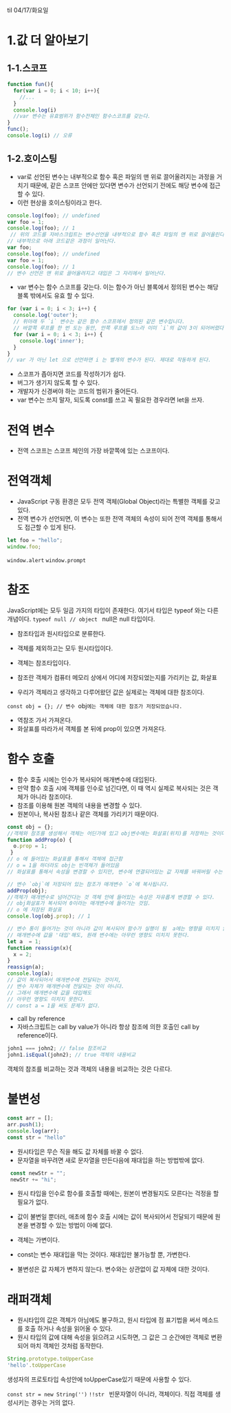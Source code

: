 til 04/17/화요일 

# 1.값 더 알아보기

 ## 1-1.스코프 

```js
function fun(){
  for(var i = 0; i < 10; i++){
    //...
  }
  console.log(i)
  //var 변수는 유효범위가 함수전체인 함수스코프를 갖는다.  
}
func();
console.log(i) // 오류
```
## 1-2.호이스팅
+ var로 선언된 변수는 내부적으로 함수 혹은 파일의 맨 위로 끌어올려지는 과정을 거치기 때문에, 같은 스코프 안에만 있다면 변수가 선언되기 전에도 해당 변수에 접근할 수 있다. 
+ 이런 현상을 호이스팅이라고 한다. 

```js
console.log(foo); // undefined
var foo = 1;
console.log(foo); // 1
 // 위의 코드를 자바스크립트는 변수선언을 내부적으로 함수 혹은 파일의 맨 위로 끌어올린다. 
// 내부적으로 아래 코드같은 과정이 일어난다. 
var foo;
console.log(foo); // undefined
var foo = 1;
console.log(foo); // 1
// 변수 선언은 맨 위로 끌어올려지고 대입은 그 자리에서 일어난다. 
```
+ var 변수는 함수 스코프를 갖는다. 이는 함수가 아닌 블록에서 정의된 변수는 해당 블록 밖에서도 유효 할 수 있다. 
```js
for (var i = 0; i < 3; i++) {
  console.log('outer');
  // 위아래 두 `i` 변수는 같은 함수 스코프에서 정의된 같은 변수입니다.
  // 바깥쪽 루프를 한 번 도는 동안, 안쪽 루프를 도느라 이미 `i`의 값이 3이 되어버렸다. 
  for (var i = 0; i < 3; i++) {
    console.log('inner');
  }
}
// var 가 아닌 let 으로 선언하면 i 는 별개의 변수가 된다. 제대로 작동하게 된다. 
```
+ 스코프가 좁아지면 코드를 작성하기가 쉽다. 
+ 버그가 생기지 않도록 할 수 있다. 
+ 개발자가 신경써야 하는 코드의 범위가 줄어든다.
+ var 변수는 쓰지 말자, 되도록 const를 쓰고 꼭 필요한 경우라면 let을 쓰자. 

# 전역 변수 
+ 전역 스코프는 스코프 체인의 가장 바깥쪽에 있는 스코프이다. 

# 전역객체 
+ JavaScript 구동 환경은 모두 전역 객체(Global Object)라는 특별한 객체를 갖고 있다. 
+ 전역 변수가 선언되면, 이 변수는 또한 전역 객체의 속성이 되어 전역 객체를 통해서도 접근할 수 있게 된다. 

```js
let foo = "hello";
window.foo;
```
`window.alert`
`window.prompt`

# 참조 
JavaScript에는 모두 일곱 가지의 타입이 존재한다. 
여기서 타입은 typeof 와는 다른 개념이다.
`typeof null // object `
null은  null 타입이다. 

+ 참조타입과 원시타입으로 분류한다. 
+ 객체를 제외하고는 모두 원시타입이다. 
+ 객체는 참조타입이다. 
+ 참조란 객체가 컴퓨터 메모리 상에서 어디에 저장되었는지를 가리키는 값, 화살표 

+ 우리가 객체라고 생각하고 다루어왔던 값은 실제로는 객체에 대한 참조이다.

`const obj = {}; // 변수 `obj`에는 객체에 대한 참조가 저장되었습니다.`

+ 역참조 가서 가져온다. 
+ 화살표를 따라가서 객체를 본 뒤에 prop이 있으면 가져온다. 

# 함수 호출 
+ 함수 호출 시에는 인수가 복사되어 매개변수에 대입된다. 
+ 만약 함수 호출 시에 객체를 인수로 넘긴다면, 이 때 역시 실제로 복사되는 것은 객체가 아니라 참조이다. 
+ 참조를 이용해 원본 객체의 내용을 변경할 수 있다. 
+ 원본이나, 복사된 참조나 같은 객체를 가리키기 때문이다. 

```js
const obj = {};
//객체와 참조를 생성해서 객체는 어딘가에 있고 obj변수에는 화살표(위치)를 저장하는 것이다. 
function addProp(o) {
  o.prop = 1;
 }
// o 에 들어있는 화살표를 통해서 객체에 접근함 
// o = 1을 하더라도 obj는 빈객체가 들어있음 
// 화살표를 통해서 속성을 변경할 수 있지만, 변수에 연결되어있는 값 자체를 바꿔버릴 수는 없다. 

// 변수 `obj`에 저장되어 있는 참조가 매개변수 `o`에 복사됩니다.
addProp(obj);
//객체가 매개변수로 넘어간다는 것 객체 안에 들어있는 속성은 자유롭게 변경할 수 있다. 
// obj화살표가 복사되어 0이라는 매개변수에 들어가는 것임.
// o 에 저장된 화살표 
console.log(obj.prop); // 1

// 변수 통이 들어가는 것이 아니라 값이 복사되어 함수가 실행이 됨  a에는 영향을 미치지 않음 
// 매개변수에 값을 '대입'해도, 원래 변수에는 아무런 영향도 미치지 못한다. 
let a  = 1;
function reassign(x){
  x = 2;
}
reassign(a);
console.log(a);
// 값이 복사되어서 매개변수에 전달되는 것이지,
// 변수 자체가 매개변수에 전달되는 것이 아니다. 
// 그래서 매개변수에 값을 대입해도 
// 아무런 영향도 미치지 못한다. 
// const a = 1을 써도 문제가 없다. 

```
+ call by reference 
+ 자바스크립트는 call by value가 아니라 항상 참조에 의한 호출인 call by reference이다. 

```js
john1 === john2; // false 참조비교
john1.isEqual(john2); // true 객체의 내용비교 
```
객체의 참조를 비교하는 것과 객체의 내용을 비교하는 것은 다르다.

# 불변성 

```js
const arr = [];
arr.push(1);
console.log(arr);
const str = "hello" 
```
+ 원시타입은 무슨 직을 해도 값 자체를 바꿀 수 없다.
+ 문자열을 바꾸려면 새로 문자열을 만든다음에 재대입을 하는 방법밖에 없다. 
```js 
 const newStr = "";
 newStr += "hi";
```
+ 원시 타입을 인수로 함수를 호출할 때에는, 원본이 변경될지도 모른다는 걱정을 할 필요가 없다.
+ 값이 불변일 뿐더러, 애초에 함수 호출 시에는 값이 복사되어서 전달되기 때문에 원본을 변경할 수 있는 방법이 아예 없다.

+ 객체는 가변이다. 
+ const는 변수 재대입을 막는 것이다. 재대입만 불가능할 뿐, 가변한다. 
+ 불변성은 값 자체가 변하지 않는다. 변수와는 상관없이 값 자체에 대한 것이다. 

# 래퍼객체 
+ 원시타입의 값은 객체가 아님에도 불구하고, 원시 타입에 점 표기법을 써서 메소드를 호출 하거나 속성을 읽어올 수 있다. 
+ 원시 타입의 값에 대해 속성을 읽으려고 시도하면, 그 값은 그 순간에만 객체로 변환되어 마치 객체인 것처럼 동작한다. 
```js
String.prototype.toUpperCase
'hello'.toUpperCase
```
생성자의 프로토타입 속성안에 toUpperCase있기 때문에 사용할 수 있다.  

`const str = new String('')`
`!!str `
빈문자열이 아니라, 객체이다. 
직접 객체를 생성시키는 경우는 거의 없다. 







